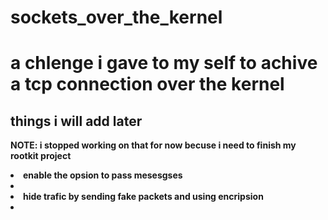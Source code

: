 
<h1>sockets_over_the_kernel<h1>
  <p>a chlenge i gave to my self to achive a tcp connection over the kernel</p>
<h2>things i will add later</h2>
  <p><b>NOTE: i stopped working on that for now becuse i need to finish my rootkit project<b></p>
    <li>enable the opsion to pass mesesgses<li>
    <li>hide trafic by sending fake packets and using encripsion<li>
